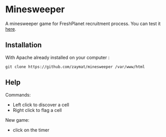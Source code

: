 # Minesweeper
A minesweeper game for FreshPlanet recruitment process.
You can test it [here](https://zaymat.github.io/minesweeper/index.html).

## Installation
With Apache already installed on your computer : 
```
git clone https://github.com/zaymat/minesweeper /var/www/html
```

## Help
Commands:
* Left click to discover a cell
* Right click to flag a cell

New game:
* click on the timer